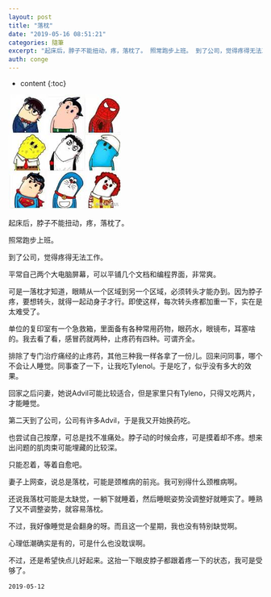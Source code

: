 ```yaml
---
layout: post
title: "落枕"
date: "2019-05-16 08:51:21"
categories: 隨筆
excerpt: "起床后，脖子不能扭动，疼，落枕了。 照常跑步上班。 到了公司，觉得疼得无法工作。 平常自己两个大电脑屏幕，可以平铺几个文档和编程界面，非常爽。 ..."
auth: conge
---
```

* content
{:toc}

![](/assets/images/隨筆/118382-fd4f310f8c98bee2.png)

起床后，脖子不能扭动，疼，落枕了。

照常跑步上班。

到了公司，觉得疼得无法工作。

平常自己两个大电脑屏幕，可以平铺几个文档和编程界面，非常爽。

可是一落枕才知道，眼睛从一个区域到另一个区域，必须转头才能办到。因为脖子疼，要想转头，就得一起动身子才行。即使这样，每次转头疼都加重一下，实在是太难受了。

单位的复印室有一个急救箱，里面备有各种常用药物，眼药水，眼镜布，耳塞啥的。我去看了看，感冒药就两种，止疼药有四种。可谓齐全。

排除了专门治疗痛经的止疼药，其他三种我一样各拿了一份儿。回来问同事，哪个不会让人睡觉。同事查了一下，让我吃Tylenol。于是吃了，似乎没有多大的效果。

回家之后问妻，她说Advil可能比较适合，但是家里只有Tyleno，只得又吃两片，才能睡觉。

第二天到了公司，公司有许多Advil，于是我又开始换药吃。

也尝试自己按摩，可总是找不准痛处。脖子动的时候会疼，可是摸着却不疼。想来出问题的肌肉束可能埋藏的比较深。

只能忍着，等着自愈吧。

妻子上网查，说总是落枕，可能是颈椎病的前兆。我可别得什么颈椎病啊。

还说我落枕可能是太缺觉，一躺下就睡着，然后睡眠姿势没调整好就睡实了。睡熟了又不调整姿势，就容易落枕。

不过，我好像睡觉是会翻身的呀。而且这一个星期，我也没有特别缺觉啊。

心理低潮确实是有的，可是什么也没耽误啊。

不过，还是希望快点儿好起来。这抬一下眼皮脖子都跟着疼一下的状态，我可是受够了。


```
2019-05-12
```
